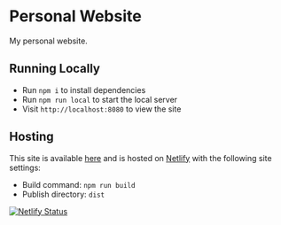 # Personal Website

My personal website.

## Running Locally

- Run `npm i` to install dependencies
- Run `npm run local` to start the local server
- Visit `http://localhost:8080` to view the site

## Hosting

This site is available [here](https://zg-personal2.netlify.app) and is hosted on [Netlify](https://netlify.com) with the following site settings:

- Build command: `npm run build`
- Publish directory: `dist`

[![Netlify Status](https://api.netlify.com/api/v1/badges/ea8e6080-6311-4691-81a1-ae6d5d9301aa/deploy-status)](https://app.netlify.com/sites/zg-personal2/deploys)

